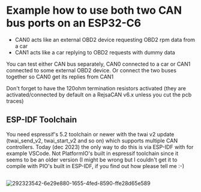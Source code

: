 # Example how to use both two CAN bus ports on an ESP32-C6
  
- CAN0 acts like an external OBD2 device requesting OBD2 rpm data from a car
- CAN1 acts like a car replying to OBD2 requests with dummy data
  
You can test either CAN bus separately, CAN0 connected to a car or CAN1 connected to some external OBD2 device. Or connect the two buses together so CAN0 get its replies from CAN1  
  
Don't forget to have the 120ohm termination resistors activated (they are activated/connected by default on a RejsaCAN v6.x unless you cut the pcb traces)

## ESP-IDF Toolchain
You need espressif's 5.2 toolchain or newer with the twai v2 update (twai_send_v2, twai_start_v2 and so on) which supports multiple CAN controllers. Today (dec 2023) the only way to do this is via ESP-IDF with for example VSCode. Not PlatformIO's built in espressif toolchain since it seems to be an older version (I might be wrong but I couldn't get it to compile with PIO's built in ESP-IDF, if you find out how please tell me :-)  

##  

![292323542-6e29e880-1655-4fed-8590-ffe28d65e589](https://github.com/MagnusThome/RejsaCAN-ESP32/assets/32169384/99e4d895-7e23-49a0-8b14-b76a3e1e294e)
  
